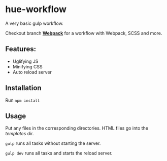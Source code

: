 # hue-workflow

A very basic gulp workflow. 

Checkout branch **[Webpack](https://github.com/ralphbert/hue-workflow/tree/webpack)** for a workflow with Webpack, SCSS and more.

## Features:

* Uglifying JS
* Minifying CSS
* Auto reload server

## Installation

Run ```npm install```

## Usage

Put any files in the corresponding directories.
HTML files go into the _templates_ dir.

```gulp``` runs all tasks without starting the server.

```gulp dev``` runs all tasks and starts the reload server.